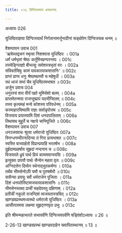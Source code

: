```yaml
---
title: ०२६ दिग्विजयाय प्रस्थानम्

---
```

अध्यायः 026

युधिष्ठिराज्ञया दिग्विजयार्थं निर्गतानामर्जुनादीनां सङ्क्षेपेण दिग्विजयक थनम् ॥
	
वैशम्पायन उवाच 	001  
`ऋषेस्तद्वचनं स्मृत्वा निशश्वास युधिष्ठिरः ।	001a  
धर्मं धर्मभृतां श्रेष्ठः कर्तुमिच्छन्परन्तपः ।	001c  
तस्येङ्गितज्ञो बीभत्सुः सर्वशस्त्रभृतां वरः ।	002a  
संविवर्तयिषुः कामं पावकात्पाकशासनिः' ॥	002c  
प्राप्तं प्राप्य धनुः श्रेष्ठमक्षय्यौ च महेषुधी ।	003a  
रथं ध्वजं सभां चैव युधिष्ठिरमभाषत ॥	003c  
अर्जुन उवाच 	004  
धनुरस्त्रं शरा वीर्यं पक्षो भूमिर्यशो बलम् ।	004a  
प्राप्तमेतन्मया राजन्दुष्प्रापं यदभीप्सितम् ॥	004c  
तस्य कृत्यमहं मन्ये कोशस्य परिवर्धनम् ।	005a  
करमाहारयिष्यामि राज्ञः सर्वान्नृपोत्तम ॥	005c  
विजयाय प्रयास्यामि दिशं धनदपालिताम् ।	006a  
तिथावथ मुहूर्ते च नक्षत्रे चाभिपूजिते ॥	006c  
वैशम्पायन उवाच 	007  
धनञ्जयवचः श्रुत्वा धर्मराजो युधिष्ठिरः	007a  
स्निग्धगम्भीरनादिन्या तं गिरा प्रत्यभाषत ॥	007c  
स्वस्ति वाच्यार्हतो विप्रान्प्रयाहि भरतर्षभ ।	008a  
दुर्हृदामप्रहर्षाय सुहृदां नन्दनाय च ॥	008c  
विजयस्ते ध्रुवं पार्थ प्रियं काममवाप्स्यसि ।	009a  
इत्युक्तः प्रययौ पार्थः सैन्येन महता वृतः ॥	009c  
अग्निदत्तेन दिव्येन रथेनाद्भुतकर्मणा ।	010a  
तथैव भीमसेनोऽपि यमौ च पुरुषर्षभौ ॥	010c  
ससैन्याः प्रययुः सर्वे धर्मराजेन पूजिताः ।	011a  
दिशं धनपतेरिष्टामजयत्पाकशासनिः ॥	011c  
भीमसेनस्तथा प्राचीं सहदेवस्तु दक्षिणाम् ।	012a  
प्रतीचीं नकुलो राजन्दिशं व्यजयतास्त्रवित् ॥	012c  
खाण्डवप्रस्थमध्यस्थो धर्मराजो युधिष्ठिरः ।	013a  
आसीत्परमया लक्ष्म्या सुहृद्गणवृतः प्रभुः ॥ 	013c  

इति श्रीमन्महाभारते सभापर्वणि दिग्विजयपर्वणि षड्विंशोऽध्यायः ॥ 26 ॥

2-26-13 खाण्डवप्रस्थं खाण्डवदाहेन ख्यापितस्थानम् ॥ 13 ॥